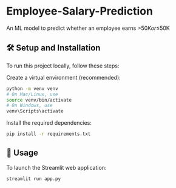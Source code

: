# Employee-Salary-Prediction
An ML model to predict whether an employee earns >$50K or ≤$50K
## 🛠️ Setup and Installation
To run this project locally, follow these steps: 

Create a virtual environment (recommended):
```bash
python -m venv venv
# On Mac/Linux, use
source venv/bin/activate 
# On Windows, use
venv\Scripts\activate
```
Install the required dependencies:
```bash
pip install -r requirements.txt
```
## 🏃 Usage
To launch the Streamlit web application:
```bash
streamlit run app.py
```
